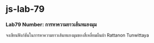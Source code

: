 # js-lab-79
### Lab79 Number: การหาความยาวเส้นทแยงมุม
จงเขียนฟังก์ชันในการหาความยาวเส้นทแยงมุมของสี่เหลี่ยมผืนผ้า
Rattanon Tunwittaya
